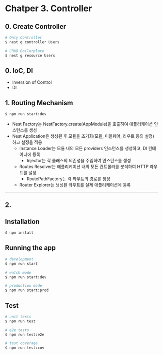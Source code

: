 # Chatper 3. Controller

## 0. Create Controller
```bash
# Only Controller
$ nest g controller Users

# CRUD Boilerplate
$ nest g resource Users

```
## 0. IoC, DI
- Inversion of Control
- DI

## 1. Routing Mechanism
```bash
$ npm run start:dev
```
- Nest Factory는 NestFactory.create(AppModule)을 호출하여 애플리케이션 인스턴스를 생성
- Nest Application은 생성된 후 모듈을 초기화(모듈, 미들웨어, 라우트 등의 설정)하고 설정을 적용
  - Instance Loader는 모듈 내의 모든 providers 인스턴스를 생성하고, DI 컨테이너에 등록
    - Injector는 각 클래스의 의존성을 주입하여 인스턴스를 생성
  - Routes Resolver는 애플리케이션 내의 모든 컨트롤러를 분석하여 HTTP 라우트를 설정
    - RoutePathFactory는 각 라우트의 경로를 생성
  - Router Explorer는 생성된 라우트를 실제 애플리케이션에 등록 
------- 

## 2. 
## Installation

```bash
$ npm install
```

## Running the app

```bash
# development
$ npm run start

# watch mode
$ npm run start:dev

# production mode
$ npm run start:prod
```

## Test

```bash
# unit tests
$ npm run test

# e2e tests
$ npm run test:e2e

# test coverage
$ npm run test:cov
```
